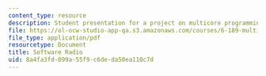 ```yaml
---
content_type: resource
description: Student presentation for a project on multicore programming.
file: https://ol-ocw-studio-app-qa.s3.amazonaws.com/courses/6-189-multicore-programming-primer-january-iap-2007/8a4fa3fd099a55f9c6deda50ea110c7d_softwareradio.pdf
file_type: application/pdf
resourcetype: Document
title: Software Radio
uid: 8a4fa3fd-099a-55f9-c6de-da50ea110c7d
---
```

